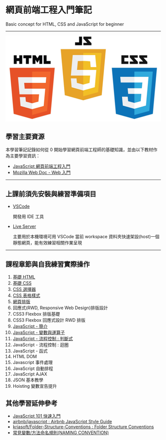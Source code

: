 # 網頁前端工程入門筆記

Basic concept for HTML, CSS and JavaScript for beginner

---

![covert](./images/cover.jpg)

## 學習主要資源

本學習筆記記錄如何從 0 開始學習網頁前端工程師的基礎知識，並由以下教材作為主要學習資訊：

- [JavaScript 網頁前端工程入門](https://www.youtube.com/playlist?list=PL-g0fdC5RMbpqZ0bmvJTgVTS4tS3txRVp)
- [Mozilla Web Doc - Web 入門](https://developer.mozilla.org/zh-TW/docs/Learn/Getting_started_with_the_web)

---

## 上課前須先安裝與練習準備項目

- [VSCode](https://code.visualstudio.com/)

  開發用 IDE 工具

- [Live Server](https://marketplace.visualstudio.com/items?itemName=ritwickdey.LiveServer)

  主要用於本機環境可用 VSCode 當前 workspace 資料夾快速架設(host)一個靜態網頁，能有效練習相關作業呈現

---

## 課程章節與自我練習實際操作

1. [基礎 HTML](./01_basic_html/)
2. [基礎 CSS](./02_basic_html_layout/)
3. [CSS 選擇器](./02_basic_html_layout)
4. [CSS 表格樣式](./03_css_selector)
5. [網頁排版](./04_css_table_layout)
6. 回應式(RWD, Responsive Web Design)排版設計
7. CSS3 Flexbox 排版基礎
8. CSS3 Flexbox 回應式設計 RWD 排版
9. [JavaScript - 簡介](./09_js_intro)
10. [JavaScript - 變數與運算子](./10_js_variable_and_operators)
11. [JavaScript - 流程控制 : 判斷式](./11_js_conditions)
12. JavaScript - 流程控制 : 迴圈
13. JavaScript - 函式
14. HTML DOM
15. Javascript 事件處理
16. JavaScript 自動排程
17. JavaScript AJAX
18. JSON 基本教學
19. Hoisting 變數宣告提升

## 其他學習延伸參考

- [JavaScript 101 快速入門](https://blog.techbridge.cc/2017/01/14/javascript101-tutorial/)
- [airbnb/javascript : Airbnb JavaScript Style Guide](https://github.com/airbnb/javascript)
- [kriasoft/Folder-Structure-Conventions : Folder Structure Conventions](https://github.com/kriasoft/Folder-Structure-Conventions)
- [常見變數/方法命名規則(NAMING CONVENTION)](https://dustinhsiao21.com/2019/03/14/naming-convention/)